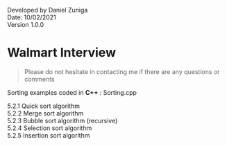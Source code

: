 Developed by Daniel Zuniga\
Date: 10/02/2021\
Version 1.0.0

# Walmart Interview

>Please do not hesitate in contacting me if there are any questions or comments

Sorting examples coded in **C++** : Sorting.cpp

5.2.1 Quick sort algorithm\
5.2.2 Merge sort algorithm\
5.2.3 Bubble sort algorithm (recursive)\
5.2.4 Selection sort algorithm\
5.2.5 Insertion sort algorithm
